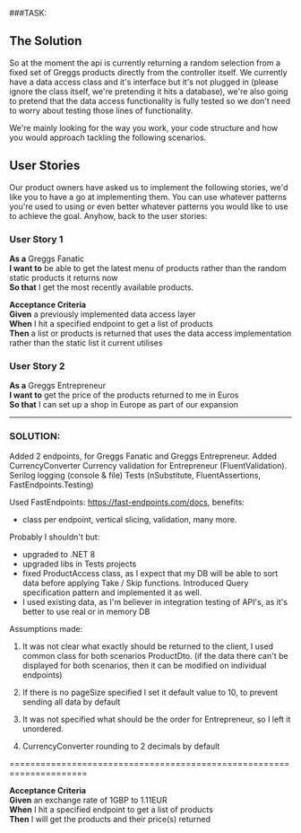 ###TASK:

## The Solution
So at the moment the api is currently returning a random selection from a fixed set of Greggs products directly 
from the controller itself. We currently have a data access class and it's interface but 
it's not plugged in (please ignore the class itself, we're pretending it hits a database),
we're also going to pretend that the data access functionality is fully tested so we don't need 
to worry about testing those lines of functionality.

We're mainly looking for the way you work, your code structure and how you would approach tackling the following 
scenarios.

## User Stories
Our product owners have asked us to implement the following stories, we'd like you to have 
a go at implementing them. You can use whatever patterns you're used to using or even better 
whatever patterns you would like to use to achieve the goal. Anyhow, back to the 
user stories:

### User Story 1
**As a** Greggs Fanatic<br/>
**I want to** be able to get the latest menu of products rather than the random static products it returns now<br/>
**So that** I get the most recently available products.

**Acceptance Criteria**<br/>
**Given** a previously implemented data access layer<br/>
**When** I hit a specified endpoint to get a list of products<br/>
**Then** a list or products is returned that uses the data access implementation rather than the static list it current utilises

### User Story 2
**As a** Greggs Entrepreneur<br/>
**I want to** get the price of the products returned to me in Euros<br/>
**So that** I can set up a shop in Europe as part of our expansion

------------------------------
### SOLUTION:

Added 2 endpoints, for Greggs Fanatic and Greggs Entrepreneur.
Added CurrencyConverter
Currency validation for Entrepreneur (FluentValidation).
Serilog logging (console & file)
Tests (nSubstitute, FluentAssertions, FastEndpoints.Testing)

Used FastEndpoints: https://fast-endpoints.com/docs, benefits:
- class per endpoint, vertical slicing, validation, many more.

Probably I shouldn't but:
- upgraded to .NET 8
- upgraded libs in Tests projects
- fixed ProductAccess class, as I expect that my DB will be able to sort data before applying Take / Skip functions. Introduced Query specification pattern and implemented it as well.
- I used existing data, as I'm believer in integration testing of API's, as it's better to use real or in memory DB

Assumptions made:
1) It was not clear what exactly should be returned to the client, I used common class for both scenarios ProductDto. (if the data there can't be displayed for both scenarios,
   then it can be modified on individual endpoints)

2) If there is no pageSize specified I set it default value to 10, to prevent sending all data by default

3) It was not specified what should be the order for Entrepreneur, so I left it unordered.

4) CurrencyConverter rounding to 2 decimals by default

=====================================================================




**Acceptance Criteria**<br/>
**Given** an exchange rate of 1GBP to 1.11EUR<br/>
**When** I hit a specified endpoint to get a list of products<br/>
**Then** I will get the products and their price(s) returned
